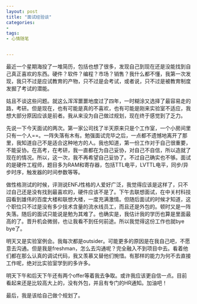 ```yaml
---
layout: post
title: "面试经验谈"
categories:
- 
tags:
- 心情随笔


---
```


最近一个星期海投了一堆简历，包括也想了很多，发现自己到现在还是没能找到自己真正喜欢的东西。硬件？软件？编程？市场？销售？我什么都不懂，我第一次发现，我只不过是应试教育的产物，只不过是会考试，或者说，只不过是被教育制度发掘了考试的潜能。

姑且不谈这些问题。就这么浑浑噩噩地度过了四年，一时糊涂又选择了最容易走的路，考研。但是现在，也有可能是真的不喜欢，也有可能是刚来实验室不适应，我想大部分原因应该是前者。我从来没为自己做过规划，现在终于感觉到了乏力。

先说一下今天面试的两次。第一家公司找了半天原来只是个工作室，一个小房间里只有一个人==。一阵失落有木有。勉强面试完毕之后，一点都不遗憾地离开了那里，我知道自己不是适合这种地方的人。我也知道，第一份工作对于自己很重要，不能妥协。在高考，在考研，我一直都在为自己妥协，对自己不自信，所以造就了现在的情况。所以，这一次，我不再希望自己妥协了。不过自己确实也不够。面试的是硬件工程师，题目多为RAM和寄存器，包括TTL电平，LVTTL电平，同步/异步时序，触发器的时间参数等等。

做性格测试的时候，评测说ENFJ性格的人爱好广泛，我觉得应该是这样了，只不过自己还是没有找到最喜欢的，硬件应该不是了。下午去联想面试，在中关村科技园看到雄伟的百度大楼和联想大楼，一度充满激情。但随后面试的时候才知道，这个职位只不过是没有多少技术含量的流水线员工，而且还是外包的。顿时又是一阵失落。随后的面试只能说是勉为其难了。也确实是，我估计我的学历也算是里面最高的了。晋升机会微弱，也让我看不到任何前途。所以我觉得这份工作也就bye bye了。

明天又是实验室例会。我每次都是outsider。可能更多的原因是在我自己吧，不愿意去沟通。但是我是freshman，怎么去沟通呢？完全融入不到项目中去。看着他们都在那么认真的调试代码，我又羡慕又替他们惋惜。有那样的能力为何不去直接工作呢，绝对比实验室学到的多许多。

明天下午和后天下午还有两个offer等着我去争取。或许我应该更自信一点。目前看起来还是比较高大上的，没有外包，并且有专门的HR通知。加油吧！

最后，我是该给自己做个规划了。
